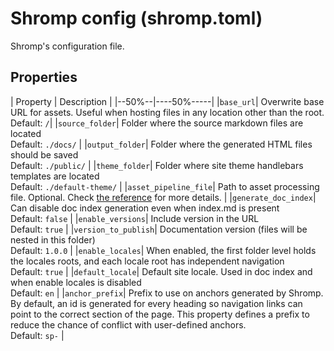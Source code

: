 <!--
nav_max: 1
-->
# Shromp config (shromp.toml)

Shromp's configuration file.

## Properties

| Property | Description |
|--50%--|----50%-----|
|`base_url`| Overwrite base URL for assets. Useful when hosting files in any location other than the root.<br/> Default: `/`|
|`source_folder`| Folder where the source markdown files are located<br/>Default: `./docs/` |
|`output_folder`| Folder where the generated HTML files should be saved<br/>Default: `./public/` |
|`theme_folder`| Folder where site theme handlebars templates are located<br/>Default: `./default-theme/` |
|`asset_pipeline_file`| Path to asset processing file. Optional. Check [the reference](./5-asset-pipeline.md) for more details. |
|`generate_doc_index`| Can disable doc index generation even when index.md is present<br/>Default: `false` |
|`enable_versions`| Include version in the URL<br/>Default: `true` |
|`version_to_publish`| Documentation version (files will be nested in this folder)<br/>Default: `1.0.0` |
|`enable_locales`| When enabled, the first folder level holds the locales roots, and each locale root has independent navigation<br/>Default: `true` |
|`default_locale`| Default site locale. Used in doc index and when enable locales is disabled<br/>Default: `en` |
|`anchor_prefix`| Prefix to use on anchors generated by Shromp. By default, an id is generated for every heading so navigation links can point to the correct section of the page. This property defines a prefix to reduce the chance of conflict with user-defined anchors.<br/>Default: `sp-` |

